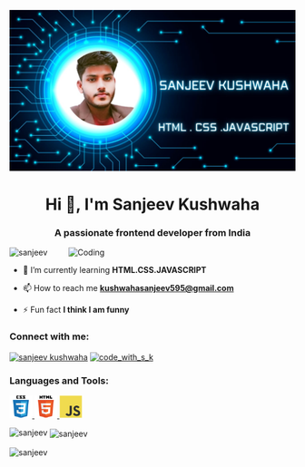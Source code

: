 
![logo](https://github.com/dhwel/sanjeev/blob/main/WhatsApp%20Image%202023-08-25%20at%2008.12.03.jpg)
<h1 align="center">Hi 👋, I'm Sanjeev Kushwaha</h1>
<h3 align="center">A passionate frontend developer from India</h3>

<img align="right" alt="Coding" width="400" src="https://user-images.githubusercontent.com/55389276/140866485-8fb1c876-9a8f-4d6a-98dc-08c4981eaf70.gif">

<p align="left"> <img src="https://komarev.com/ghpvc/?username=sanjeev&label=Profile%20views&color=0e75b6&style=flat" alt="sanjeev" /> </p>

- 🌱 I’m currently learning **HTML.CSS.JAVASCRIPT**

- 📫 How to reach me **kushwahasanjeev595@gmail.com**

- ⚡ Fun fact **I think I am funny**

<h3 align="left">Connect with me:</h3>
<p align="left">
<a href="https://linkedin.com/in/sanjeev kushwaha" target="blank"><img align="center" src="https://raw.githubusercontent.com/rahuldkjain/github-profile-readme-generator/master/src/images/icons/Social/linked-in-alt.svg" alt="sanjeev kushwaha" height="30" width="40" /></a>
<a href="https://instagram.com/code_with_s_k" target="blank"><img align="center" src="https://raw.githubusercontent.com/rahuldkjain/github-profile-readme-generator/master/src/images/icons/Social/instagram.svg" alt="code_with_s_k" height="30" width="40" /></a>
</p>

<h3 align="left">Languages and Tools:</h3>
<p align="left"> <a href="https://www.w3schools.com/css/" target="_blank" rel="noreferrer"> <img src="https://raw.githubusercontent.com/devicons/devicon/master/icons/css3/css3-original-wordmark.svg" alt="css3" width="40" height="40"/> </a> <a href="https://www.w3.org/html/" target="_blank" rel="noreferrer"> <img src="https://raw.githubusercontent.com/devicons/devicon/master/icons/html5/html5-original-wordmark.svg" alt="html5" width="40" height="40"/> </a> <a href="https://developer.mozilla.org/en-US/docs/Web/JavaScript" target="_blank" rel="noreferrer"> <img src="https://raw.githubusercontent.com/devicons/devicon/master/icons/javascript/javascript-original.svg" alt="javascript" width="40" height="40"/> </a> </p>

<p><img align="left" src="https://github-readme-stats.vercel.app/api/top-langs?username=sanjeev&show_icons=true&locale=en&layout=compact" alt="sanjeev" /></p>

<p>&nbsp;<img align="center" src="https://github-readme-stats.vercel.app/api?username=sanjeev&show_icons=true&locale=en" alt="sanjeev" /></p>

<p><img align="center" src="https://github-readme-streak-stats.herokuapp.com/?user=sanjeev&" alt="sanjeev" /></p>
